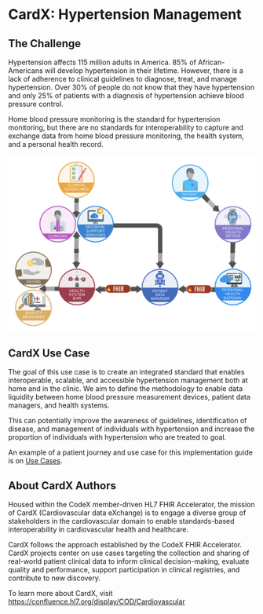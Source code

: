 # CardX: Hypertension Management

## The Challenge

Hypertension affects 115 million adults in America. 85% of African- Americans will develop hypertension in their lifetime. However, there is a lack of adherence to clinical guidelines to diagnose, treat, and manage hypertension. Over 30% of people do not know that they have hypertension and only 25% of patients with a diagnosis of hypertension achieve blood pressure control.

Home blood pressure monitoring is the standard for hypertension monitoring, but there are no standards for interoperability to capture and exchange data from home blood pressure monitoring, the health system, and a personal health record.

<img src="cardx_relation_diagram.png" width="600"/>


## CardX Use Case

The goal of this use case is to create an integrated standard that enables interoperable, scalable, and accessible hypertension management both at home and in the clinic. We aim to define the methodology to enable data liquidity between home blood pressure measurement devices, patient data managers, and health systems.

This can potentially improve the awareness of guidelines, identification of disease, and management of individuals with hypertension and increase the proportion of individuals with hypertension who are treated to goal.

An example of a patient journey and use case for this implementation guide is on [Use Cases](use-cases.md).


## About CardX Authors

Housed within the CodeX member-driven HL7 FHIR Accelerator, the mission of CardX (Cardiovascular data eXchange) is to engage a diverse group of stakeholders in the cardiovascular domain to enable standards-based interoperability in cardiovascular health and healthcare.

CardX follows the approach established by the CodeX FHIR Accelerator. CardX projects center on use cases targeting the collection and sharing of real-world patient clinical data to inform clinical decision-making, evaluate quality and performance, support participation in clinical registries, and contribute to new discovery.

To learn more about CardX, visit https://confluence.hl7.org/display/COD/Cardiovascular